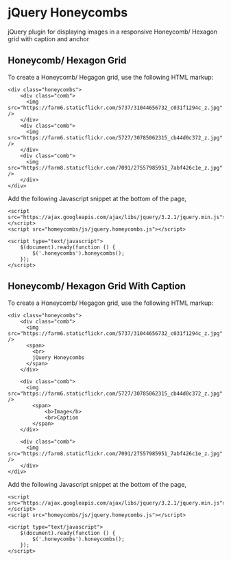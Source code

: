 # jQuery Honeycombs
jQuery plugin for displaying images in a responsive Honeycomb/ Hexagon grid with caption and anchor


## Honeycomb/ Hexagon Grid
To create a Honeycomb/ Hegagon grid, use the following HTML markup:

```
<div class="honeycombs">
    <div class="comb">
      <img src="https://farm6.staticflickr.com/5737/31044656732_c031f1294c_z.jpg" /> 
    </div>
    <div class="comb">
      <img src="https://farm6.staticflickr.com/5727/30785062315_cb44d0c372_z.jpg" /> 
    </div>
    <div class="comb">
      <img src="https://farm8.staticflickr.com/7091/27557985951_7abf426c1e_z.jpg" /> 
    </div>
</div>
```

Add the following Javascript snippet at the bottom of the page,

```
<script src="https://ajax.googleapis.com/ajax/libs/jquery/3.2.1/jquery.min.js"></script>
<script src="homeycombs/js/jquery.homeycombs.js"></script>

<script type="text/javascript">
    $(document).ready(function () {
        $('.honeycombs').honeycombs();
    });
</script>
```

## Honeycomb/ Hexagon Grid With Caption
To create a Honeycomb/ Hegagon grid, use the following HTML markup:

```
<div class="honeycombs">
    <div class="comb">
      <img src="https://farm6.staticflickr.com/5737/31044656732_c031f1294c_z.jpg" />
      <span>
        <br>
        jQuery Honeycombs
      </span>
    </div>

    <div class="comb">
      <img src="https://farm6.staticflickr.com/5727/30785062315_cb44d0c372_z.jpg" /> 
        <span>
            <b>Image</b>
            <br>Caption
        </span>
    </div>

    <div class="comb">
      <img src="https://farm8.staticflickr.com/7091/27557985951_7abf426c1e_z.jpg" /> 
    </div>
</div>
```

Add the following Javascript snippet at the bottom of the page,

```
<script src="https://ajax.googleapis.com/ajax/libs/jquery/3.2.1/jquery.min.js"></script>
<script src="homeycombs/js/jquery.homeycombs.js"></script>

<script type="text/javascript">
    $(document).ready(function () {
        $('.honeycombs').honeycombs();
    });
</script>
```